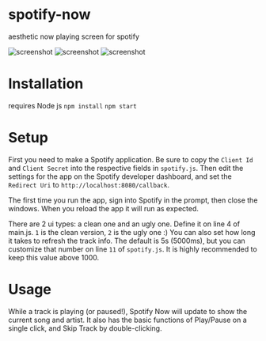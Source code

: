 # spotify-now
aesthetic now playing screen for spotify

![screenshot](https://i.imgur.com/Edl9qr6.png)
![screenshot](https://i.imgur.com/F1Idw41.png)
![screenshot](https://i.imgur.com/HnpdBnp.png)

# Installation
requires Node js
`npm install`
`npm start`

# Setup
First you need to make a Spotify application. Be sure to copy the `Client Id` and `Client Secret` into the respective fields in `spotify.js`.
Then edit the settings for the app on the Spotify developer dashboard, and set the `Redirect Uri` to `http://localhost:8080/callback`.

The first time you run the app, sign into Spotify in the prompt, then close the windows. When you reload the app it will run as expected.

There are 2 ui types: a clean one and an ugly one. Define it on line 4 of main.js. `1` is the clean version, `2` is the ugly one :)
You can also set how long it takes to refresh the track info. The default is 5s (5000ms), but you can customize that number on line `11` of `spotify.js`. It is highly recommended to keep this value above 1000.

# Usage
While a track is playing (or paused!), Spotify Now will update to show the current song and artist. It also has the basic functions of Play/Pause on a single click, and Skip Track by double-clicking.